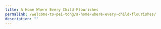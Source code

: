 ```yaml
---
title: A Home Where Every Child Flourishes
permalink: /welcome-to-pei-tong/a-home-where-every-child-flourishes/
description: ""
---
```

